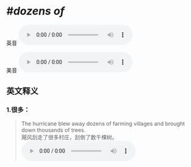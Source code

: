 # ***\#dozens of*** 
英音
<audio src="./media/dozens of1_AAC.aac" controls="controls"></audio>

美音
<audio src="./media/dozens of2_AAC.aac" controls="controls"></audio>



  

英文释义
---
### 1.**很多：**  

 > The hurricane blew away dozens of farming villages and brought down thousands of trees.  
 > 飓风刮走了很多村庄，刮倒了数千棵树。    
<audio src="./media/dozen-2.aac" controls="controls"></audio>


